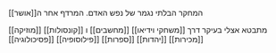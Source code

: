 המחקר הבלתי נגמר של נפש האדם. המרדף אחר ה[[אושר]]

מתבטא אצלי בעיקר דרך
[[משחקי וידיאו]]
[[מחשבים]] ו [[קונסולות]]
[[מוזיקה]]
[[מכירות]]
[[יהדות]]
[[ספרות]]
[[פילוסופיה]]
[[פסיכולוגיה]]

